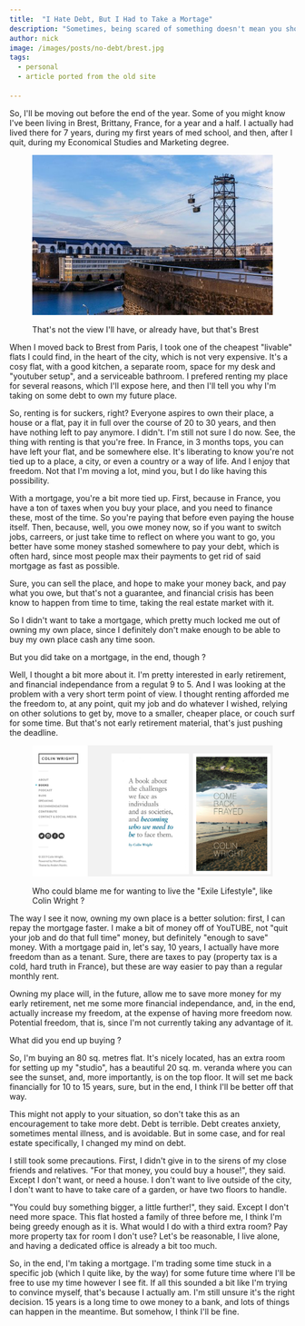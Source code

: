 ```yaml
---
title:  "I Hate Debt, But I Had to Take a Mortage"
description: "Sometimes, being scared of something doesn't mean you shouldn't do it"
author: nick
image: /images/posts/no-debt/brest.jpg
tags:
  - personal
  - article ported from the old site

---
```


So, I'll be moving out before the end of the year. Some of you might know I've been living in Brest, Brittany, France, for a year and a half. I actually had lived there for 7 years, during my first years of med school, and then, after I quit, during my Economical Studies and Marketing degree.

<figure markdown="1">

![Brest](/images/posts/no-debt/brest.jpg)

<figcaption>That's not the view I'll have, or already have, but that's Brest</figcaption>
</figure>


When I moved back to Brest from Paris, I took one of the cheapest "livable" flats I could find, in the heart of the city, which is not very expensive. It's a cosy flat, with a good kitchen, a separate room, space for my desk and "youtuber setup", and a serviceable bathroom. I prefered renting my place for several reasons, which I'll expose here, and then I'll tell you why I'm taking on  some debt to own my future place.

So, renting is for suckers, right? Everyone aspires to own their place, a house or a flat, pay it in full over the course of 20 to 30 years, and then have nothing left to pay anymore. I didn't. I'm still not sure I do now. See, the thing with renting is that you're free. In France, in 3 months tops, you can have left your flat, and be somewhere else. It's liberating to know you're not tied up to a place, a city, or even a country or a way of life. And I enjoy that freedom. Not that I'm moving a lot, mind you, but I do like having this possibility.

With a mortgage, you're a bit more tied up. First, because in France, you have a ton of taxes when you buy your place, and you need to finance these, most of the time. So you're paying that before even paying the house itself. Then, because, well, you owe money now, so if you want to switch jobs, carreers, or just take time to reflect on where you want to go, you better have some money stashed somewhere to pay your debt, which is often hard, since most people max their payments to get rid of said mortgage as fast as possible.

Sure, you can sell the place, and hope to make your money back, and pay what you owe, but that's not a guarantee, and financial crisis has been know to happen from time to time, taking the real estate market with it.

So I didn't want to take a mortgage, which pretty much locked me out of owning my own place, since I definitely don't make enough to be able to buy my own place cash any time soon.

But you did take on a mortgage, in the end, though ?

Well, I thought a bit more about it. I'm pretty interested in early retirement, and financial independance from a regulat 9 to 5. And I was looking at the problem with a very short term point of view. I thought renting afforded me the freedom to, at any point, quit my job and do whatever I wished, relying on other solutions to get by, move to a smaller, cheaper place, or couch surf for some time. But that's not early retirement material, that's just pushing the deadline.

<figure markdown="1">

![Exile Lifestyle](/images/posts/no-debt/exile.png)

<figcaption>Who could blame me for wanting to live the "Exile Lifestyle", like Colin Wright ?</figcaption>
</figure>


The way I see it now, owning my own place is a better solution: first, I can repay the mortgage faster. I make a bit of money off of YouTUBE, not "quit your job and do that full time" money, but definitely "enough to save" money. With a mortgage paid in, let's say, 10 years, I actually have more freedom than as a tenant. Sure, there are taxes to pay (property tax is a cold, hard truth in France), but these are way easier to pay than a regular monthly rent.

Owning my place will, in the future, allow me to save more money for my early retirement, net me some more financial independance, and, in the end, actually increase my freedom, at the expense of having more freedom now. Potential freedom, that is, since I'm not currently taking any advantage of it.

What did you end up buying ?

So, I'm buying an 80 sq. metres flat. It's nicely located, has an extra room for setting up my "studio", has a beautiful 20 sq. m. veranda where you can see the sunset, and, more importantly, is on the top floor. It will set me back financially for 10 to 15 years, sure, but in the end, I think I'll be better off that way.

This might not apply to your situation, so don't take this as an encouragement to take more debt. Debt is terrible. Debt creates anxiety, sometimes mental illness, and is avoidable. But in some case, and for real estate specifically, I changed my mind on debt.

I still took some precautions. First, I didn't give in to the sirens of my close friends and relatives. "For that money, you could buy a house!", they said. Except I don't want, or need a house. I don't want to live outside of the city, I don't want to have to take care of a garden, or have two floors to handle.

"You could buy something bigger, a little further!", they said. Except I don't need more space. This flat hosted a family of three before me, I think I'm being greedy enough as it is. What would I do with a third extra room? Pay more property tax for room I don't use? Let's be reasonable, I live alone, and having a dedicated office is already a bit too much.

So, in the end, I'm taking a mortgage. I'm trading some time stuck in a specific job (which I quite like, by the way) for some future time where I'll be free to use my time however I see fit. If all this sounded a bit like I'm trying to convince myself, that's because I actually am. I'm still unsure it's the right decision. 15 years is a long time to owe money to a bank, and lots of things can happen in the meantime. But somehow, I think I'll be fine.
